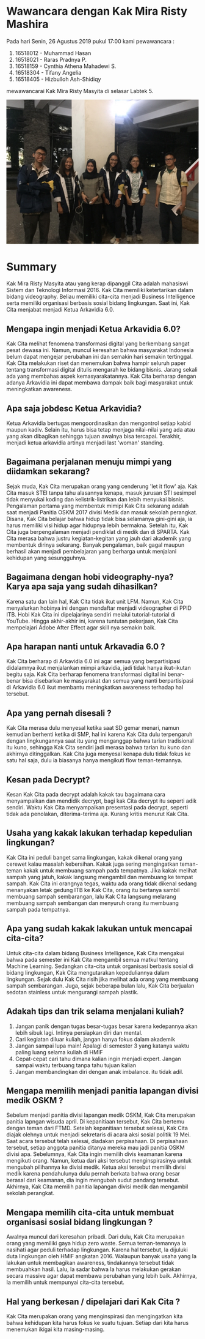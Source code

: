 # Wawancara dengan Kak Mira Risty Mashira

Pada hari Senin, 26 Agustus 2019 pukul 17:00 kami pewawancara :
1. 16518012 - Muhammad Hasan
2. 16518021 - Raras Pradnya P.
3. 16518159 - Cynthia Athena Mahadewi S. 
4. 16518304 - Tifany Angelia
5. 16518405 - Hizbulloh Ash-Shidiqy

mewawancarai Kak Mira Risty Masyita di selasar Labtek 5. 

![alt text](./16518012-16518021-16518159-16518304-16518405.jpg)
# Summary
Kak Mira Risty Masyita atau yang kerap dipanggil Cita adalah mahasiswi Sistem dan Teknologi Informasi 2016. Kak Cita memiliki
ketertarikan dalam bidang videography. Beliau memiliki cita-cita menjadi Business Intelligence serta memiliki organisasi
berbasis sosial bidang lingkungan. Saat ini, Kak Cita menjabat menjadi Ketua Arkavidia 6.0. 


## Mengapa ingin menjadi Ketua Arkavidia 6.0?
Kak Cita melihat fenomena transformasi digital yang berkembang sangat pesat dewasa ini. Namun, muncul keresahan bahwa 
masyarakat Indonesia belum dapat mengejar perubahan ini dan semakin hari semakin tertinggal. Kak Cita melakukan riset dan 
menemukan bahwa hampir seluruh paper tentang transformasi digital ditulis mengarah ke bidang bisnis. Jarang sekali ada yang 
membahas aspek kemasyarakatannya. Kak Cita berharap dengan adanya Arkavidia ini dapat membawa dampak baik bagi masyarakat
untuk meningkatkan awareness.

## Apa saja jobdesc Ketua Arkavidia?
Ketua Arkavidia bertugas mengoordinasikan dan mengontrol setiap kabid maupun kadiv. Selain itu, harus bisa tetap menjaga
nilai-nilai yang ada atau yang akan dibagikan sehingga tujuan awalnya bisa tercapai. Terakhir, menjadi ketua arkavidia artinya
menjadi last 'woman' standing. 


## Bagaimana perjalanan menuju mimpi yang diidamkan sekarang?
Sejak muda, Kak Cita merupakan orang yang cenderung 'let it flow' aja. Kak Cita masuk STEI tanpa tahu alasannya kenapa, masuk
jurusan STI sesimpel tidak menyukai koding dan kelistrik-listrikan dan lebih menyukai bisnis. Pengalaman pertama yang membentuk
mimipi Kak Cita sekarang adalah saat menjadi Panitia OSKM 2017 divisi Medik dan masuk sekolah perangkat. Disana, Kak Cita belajar
bahwa hidup tidak bisa selamanya gini-gini aja, ia harus memiliki visi hidup agar hidupnya lebih bermakna. Setelah itu, Kak Cita
juga berpengalaman menjadi pendiklat di medik dan di SPARTA. Kak Cita merasa bahwa justru kegiatan-kegitan yang jauh dari
akademik yang membentuk dirinya sekarang. Banyak pengalaman, baik gagal maupun berhasil akan menjadi pembelajaran yang berharga
untuk menjalani kehidupan yang sesungguhnya.

## Bagaimana dengan hobi videography-nya? Karya apa saja yang sudah dihasilkan?
Karena satu dan lain hal, Kak Cita tidak ikut unit LFM. Namun, Kak Cita menyalurkan hobinya ini dengan mendaftar menjadi
videographer di PPID ITB. Hobi Kak Cita ini dipelajarinya sendiri melalui tutorial-tutorial di YouTube. Hingga akhir-akhir ini, 
karena tuntutan pekerjaan, Kak Cita mempelajari Adobe After Effect agar skill nya semakin baik.

## Apa harapan nanti untuk Arkavadia 6.0 ?
Kak Cita berharap di Arkavidia 6.0 ini agar semua yang berpartisipasi didalamnya ikut menjalankan mimpi arkavidia, jadi tidak hanya ikut-ikutan begitu saja. Kak Cita berharap fenomena transformasi digital ini benar-benar bisa disebarkan ke masyarakat dan semua yang nanti berpartisipasi di Arkavidia 6.0 ikut membantu meningkatkan awareness terhadap hal tersebut.

## Apa yang pernah disesali ?
Kak Cita merasa dulu menyesal ketika saat SD gemar menari, namun kemudian berhenti ketika di SMP, hal ini karena Kak Cita dulu terpengaruh dengan lingkungannya saat itu yang menganggap bahwa tarian tradisional itu kuno, sehingga Kak Cita sendiri jadi merasa bahwa tarian itu kuno dan akhirnya ditinggalkan. Kak Cita juga menyesal kenapa dulu tidak fokus ke satu hal saja, dulu ia biasanya hanya mengikuti flow teman-temannya.

## Kesan pada Decrypt?
Kesan Kak Cita pada decrypt adalah kakak tau bagaimana cara menyampaikan dan mendidik decrypt, bagi kak Cita decrypt itu seperti adik sendiri. Waktu Kak Cita menyampaikan presentasi pada decrypt, seperti tidak ada penolakan, diterima-terima aja. Kurang kritis menurut Kak Cita. 

## Usaha yang kakak lakukan terhadap kepedulian lingkungan?
Kak Cita ini peduli banget sama lingkungan, kakak dikenal orang yang cerewet kalau masalah kebersihan.  Kakak juga sering mengingatkan teman-teman kakak untuk membuang sampah pada tempatnya. Jika kakak melihat sampah yang jatuh, kakak langsung mengambil dan membuang ke tempat sampah. Kak Cita ini orangnya tegas, waktu ada orang tidak dikenal sedang menanyakan letak gedung ITB ke Kak Cita, orang itu bertanya sambil membuang sampah sembarangan, lalu Kak Cita langsung melarang membuang sampah sembangan dan menyuruh orang itu membuang sampah pada tempatnya. 

## Apa yang sudah kakak lakukan untuk mencapai cita-cita?
Untuk cita-cita dalam bidang Business Intelligence, Kak Cita mengakui bahwa pada semester ini Kak Cita mengambil semua matkul tentang Machine Learning. Sedangkan cita-cita untuk organisasi berbasis sosial di bidang lingkungan, Kak Cita mengutarakan kepeduliannya dalam lingkungan. Sejak dulu Kak Cita risih jika melihat ada orang yang membuang sampah sembarangan. Juga, sejak beberapa bulan lalu, Kak Cita berjualan sedotan stainless untuk mengurangi sampah plastik.

## Adakah tips dan trik selama menjalani kuliah?
1. Jangan panik dengan tugas besar-tugas besar karena kedepannya akan lebih sibuk lagi. Intinya persiapkan diri dan mental.
2. Cari kegiatan diluar kuliah, jangan hanya fokus dalam akademik
3. Jangan sampai lupa main! Apalagi di semester 3 yang katanya waktu paling luang selama kuliah di HMIF
4. Cepat-cepat cari tahu dimana kalian ingin menjadi expert. Jangan sampai waktu terbuang tanpa tahu tujuan kalian
5. Jangan membandingkan diri dengan anak imbalance. itu tidak adil.

## Mengapa memilih menjadi panitia lapangan divisi medik OSKM ? 
Sebelum menjadi panitia divisi lapangan medik OSKM, Kak Cita merupakan panitia lapngan wisuda april. Di kepanitiaan tersebut, Kak Cita bertemu dengan teman dari FTMD. Setelah kepanitiaan tersebut selesai, Kak Cita diajak olehnya untuk menjadi sekretaris di acara aksi sosial politik 19 Mei. Saat acara tersebut telah selesai, diadakan perpisahaan. Di perpisahaan tersebut, setiap anggota panitia ditanya mereka mau jadi panitia OSKM divisi apa. Sebelumnya, Kak Cita ingin memilih divis keamanan karena mengikuti orang. Namun, ketua dari aksi tersebut menginspirasinya untuk mengubah pilihannya ke divisi medik. Ketua aksi tersebut memilih divisi medik karena pendahulunya dulu pernah berkata bahwa orang besar berasal dari keamanan, dia ingin mengubah sudut pandang tersebut. Akhirnya, Kak Cita memilih panitia lapangan divisi medik dan mengambil sekolah perangkat. 

## Mengapa memilih cita-cita untuk membuat organisasi sosial bidang lingkungan ?
Awalnya muncul dari keresahan pribadi. Dari dulu, Kak Cita merupakan orang yang memiliki gaya hidup zero waste. Semua teman-temannya Ia nasihati agar peduli terhadap lingkungan. Karena hal tersebut, Ia dijuluki duta lingkungan oleh HMIF angkatan 2016. Walaupun banyak usaha yang Ia lakukan untuk membagikan awareness, tindakannya tersebut tidak membuahkan hasil. Lalu, Ia sadar bahwa Ia harus melakukan gerakan secara massive agar dapat membawa perubahan yang lebih baik. Akhirnya, Ia memilih untuk mempunyai cita-cita tersebut. 

## Hal yang berkesan / dipelajari dari Kak Cita ?
Kak Cita merupakan orang yang menginspirasi dan mengingatkan kita bahwa kehidupan kita harus fokus ke suatu tujuan. Setiap dari kita harus menemukan ikigai kita masing-masing.
